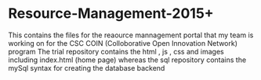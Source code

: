 # Resource-Management-2015+
This contains the files for the reaource mannagement portal that my team is working on for the CSC COIN (Colloborative Open Innovation Network) program The trial repository contains the html , js , css and images including index.html (home page) whereas the sql repository contains the mySql syntax for creating the database backend
